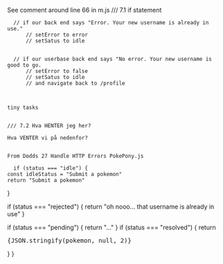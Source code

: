 See comment around line 66 in m.js
    /// 7.1 if statement

      // if our back end says "Error. Your new username is already in use."
          // setError to error
          // setSatus to idle


      // if our userbase back end says "No error. Your new username is good to go.
          // setError to false
          // setSatus to idle
          // and navigate back to /profile



    tiny tasks


    /// 7.2 Hva HENTER jeg her?

    Hva VENTER vi på nedenfor?


    From Dodds 27 Handle HTTP Errors PokePony.js

      if (status === "idle") {
    const idleStatus = "Submit a pokemon"
    return "Submit a pokemon"
  }

  if (status === "rejected") {
    return "oh nooo... that username is already in use"
  }

  if (status === "pending") {
    return "..."
  }
  if (status === "resolved") {
    return <pre>{JSON.stringify(pokemon, null, 2)}</pre>
  }
}
